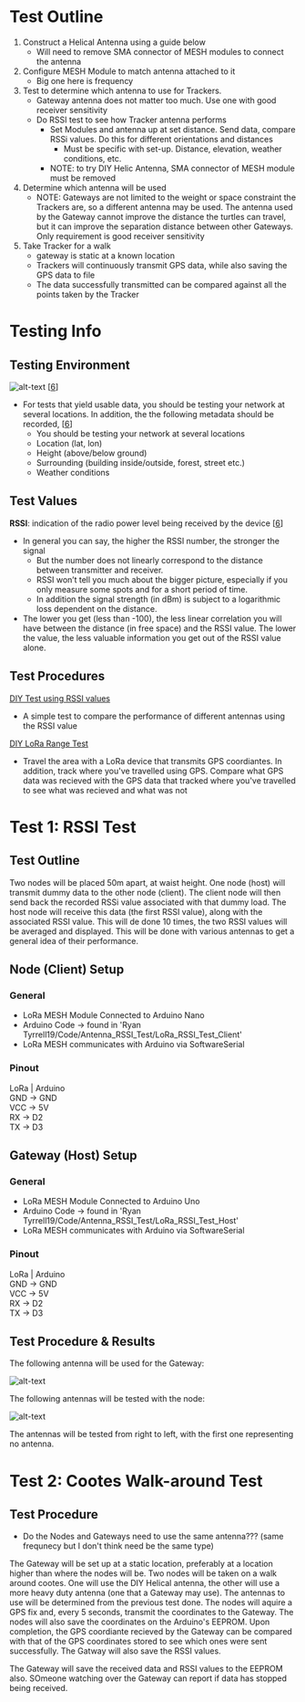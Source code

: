 # Test Outline

1. Construct a Helical Antenna using a guide below
    * Will need to remove SMA connector of MESH modules to connect the antenna
2. Configure MESH Module to match antenna attached to it
	* Big one here is frequency
2. Test to determine which antenna to use for Trackers.
    * Gateway antenna does not matter too much. Use one with good receiver sensitivity
    * Do RSSI test to see how Tracker antenna performs
        * Set Modules and antenna up at set distance. Send data, compare RSSi values. Do this for different orientations and distances 
            * Must be specific with set-up. Distance, elevation, weather conditions, etc.
        * NOTE: to try DIY Helic Antenna, SMA connector of MESH module must be removed 
2. Determine which antenna will be used
    * NOTE: Gateways are not limited to the weight or space constraint the Trackers are, so a different antenna may be used. The antenna used by the Gateway cannot improve the distance the turtles can travel, but it can improve the separation distance between other Gateways. Only requirement is good receiver sensitivity
3. Take Tracker for a walk
	* gateway is static at a known location
	* Trackers will continuously transmit GPS data, while also saving the GPS data to file
	* The data successfully transmitted can be compared against all the points taken by the Tracker

# Testing Info
## Testing Environment
![alt-text][Testing Environment] [[6]]

* For tests that yield usable data, you should be testing your network at several locations. In addition, the the following metadata should be recorded, [[6]]
	* You should be testing your network at several locations
	* Location (lat, lon)
	* Height (above/below ground)
	* Surrounding (building inside/outside, forest, street etc.)
	* Weather conditions


## Test Values
**RSSI**: indication of the radio power level being received by the device [[6]]

*  In general you can say, the higher the RSSI number, the stronger the signal
	* But the number does not linearly correspond to the distance between transmitter and receiver. 
	* RSSI won’t tell you much about the bigger picture, especially if you only measure some spots and for a short period of time. 
	* In addition the signal strength (in dBm) is subject to a logarithmic loss dependent on the distance.
* The lower you get (less than -100), the less linear correlation you will have between the distance (in free space) and the RSSI value. The lower the value, the less valuable information you get out of the RSSI value alone.
 
## Test Procedures

[DIY Test using RSSI values][DIY RSSI Test]  
* A simple test to compare the performance of different antennas using the RSSI value

[DIY LoRa Range Test][DIY LoRa Range Test]
* Travel the area with a LoRa device that transmits GPS coordiantes. In addition, track where you've travelled using GPS. Compare what GPS data was recieved with the GPS data that tracked where you've travelled to see what was recieved and what was not

# Test 1: RSSI Test

## Test Outline

Two nodes will be placed 50m apart, at waist height. One node (host) will transmit dummy data to the other node (client). The client node will then send back the recorded RSSi value associated with that dummy load. The host node will receive this data (the first RSSI value), along with the associated RSSI value. This will de done 10 times, the two RSSI values will be averaged and displayed. This will be done with various antennas to get a general idea of their performance.


## Node (Client) Setup
### General

* LoRa MESH Module Connected to Arduino Nano
* Arduino Code -> found in 'Ryan Tyrrell19/Code/Antenna_RSSI_Test/LoRa_RSSI_Test_Client'
* LoRa MESH communicates with Arduino via SoftwareSerial

### Pinout

LoRa   |   Arduino  
GND    ->   GND  
VCC    ->   5V  
RX     ->   D2  
TX     ->   D3  


## Gateway (Host) Setup
### General
* LoRa MESH Module Connected to Arduino Uno
* Arduino Code -> found in 'Ryan Tyrrell19/Code/Antenna_RSSI_Test/LoRa_RSSI_Test_Host'
* LoRa MESH communicates with Arduino via SoftwareSerial

### Pinout
LoRa   |   Arduino  
GND    ->   GND  
VCC    ->   5V  
RX     ->   D2  
TX     ->   D3  


## Test Procedure & Results

The following antenna will be used for the Gateway:

![alt-text][Gateway Antenna]

The following antennas will be tested with the node:

![alt-text][Test Antennas]

The antennas will be tested from right to left, with the first one representing no antenna.












# Test 2: Cootes Walk-around Test

## Test Procedure
* Do the Nodes and Gateways need to use the same antenna??? (same frequnecy but I don't think need be the same type)

The Gateway will be set up at a static location, preferably at a location higher than where the nodes will be. Two nodes will be taken on a walk around cootes. One will use the DIY Helical antenna, the other will use a more heavy duty antenna (one that a Gateway may use). The antennas to use will be determined from the previous test done. The nodes will aquire a GPS fix and, every 5 seconds, transmit the coordinates to the Gateway. The nodes will also save the coordinates on the Arduino's EEPROM. Upon completion, the GPS coordiante recieved by the Gateway can be compared with that of the GPS coordinates stored to see which ones were sent successfully. The Gatway will also save the RSSI values.

The Gateway will save the received data and RSSI values to the EEPROM also. SOmeone watching over the Gateway can report if data has stopped being received.




[6]: https://lorawantester.com/2019/01/09/5-simple-rules-to-guarantee-a-successful-lorawan-coverage-test/

[DIY RSSI Test]: http://www.ph2lb.nl/blog/index.php?page=lora-measuring-antennas
[DIY LoRa Range Test]: https://reibot.org/2017/04/23/lora-range-test/

[Antenna Test 1]: https://www.coredump.ch/2017/04/30/lorawan-868mhz-antenna-test-part-2/
[Antenna Test 2]: https://medium.com/home-wireless/testing-lora-antennas-at-915mhz-6d6b41ac8f1d
[Testing Environment]: https://i.ibb.co/VVbH171/6.png

[Gateway Antenna]: https://i.ibb.co/x2M60vc/Gateway-Antennas.jpg
[Test Antennas]: https://i.ibb.co/VBMqhqq/Test-Antennas.jpg
